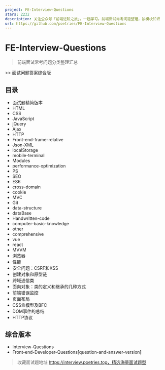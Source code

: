 ```yaml
---
project: FE-Interview-Questions
stars: 2232
description: 关注公众号「前端进阶之旅」，一起学习。前端面试常考问题整理，按模块知识点分类 Front-end-Developer-Questions by Modules and knowledge 
url: https://github.com/poetries/FE-Interview-Questions
---
```


FE-Interview-Questions
======================

> 前端面试常考问题分类整理汇总

\>> 面试问题答案综合版

目录
--

-   面试题精简版本
-   HTML
-   CSS
-   JavaScript
-   jQuery
-   Ajax
-   HTTP
-   Front-end-frame-relative
-   Json-XML
-   localStorage
-   mobile-terminal
-   Modules
-   performance-optimization
-   PS
-   SEO
-   ES6
-   cross-domain
-   cookie
-   MVC
-   Git
-   data-structure
-   dataBase
-   Handwritten-code
-   computer-basic-knowledge
-   other
-   comprehensive
-   vue
-   react
-   MVVM
-   浏览器
-   性能
-   安全问题：CSRF和XSS
-   创建对象和原型链
-   跨域通信类
-   面向对象：类的定义和继承的几种方式
-   前端错误监控
-   页面布局
-   CSS盒模型及BFC
-   DOM事件的总结
-   HTTP协议

综合版本
----

-   Interview-Questions
-   Front-end-Developer-Questions\[question-and-answer-version\]

> 收藏面试题地址 https://interview.poetries.top，精选海量面试题型
